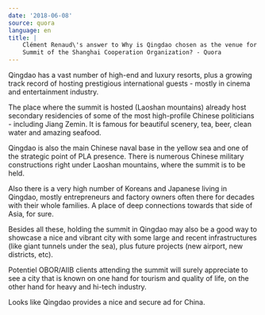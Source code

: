 ```yaml
---
date: '2018-06-08'
source: quora
language: en
title: |
    Clément Renaud\'s answer to Why is Qingdao chosen as the venue for 2018
    Summit of the Shanghai Cooperation Organization? - Quora
---
```


Qingdao has a vast number of high-end and luxury resorts, plus a growing
track record of hosting prestigious international guests - mostly in
cinema and entertainment industry.

The place where the summit is hosted (Laoshan mountains) already host
secondary residencies of some of the most high-profile Chinese
politicians - including Jiang Zemin. It is famous for beautiful scenery,
tea, beer, clean water and amazing seafood.

Qingdao is also the main Chinese naval base in the yellow sea and one of
the strategic point of PLA presence. There is numerous Chinese military
constructions right under Laoshan mountains, where the summit is to be
held.

Also there is a very high number of Koreans and Japanese living in
Qingdao, mostly entrepreneurs and factory owners often there for decades
with their whole families. A place of deep connections towards that side
of Asia, for sure.

Besides all these, holding the summit in Qingdao may also be a good way
to showcase a nice and vibrant city with some large and recent
infrastructures (like giant tunnels under the sea), plus future projects
(new airport, new districts, etc).

Potentiel OBOR/AIIB clients attending the summit will surely appreciate
to see a city that is known on one hand for tourism and quality of life,
on the other hand for heavy and hi-tech industry.

Looks like Qingdao provides a nice and secure ad for China.
